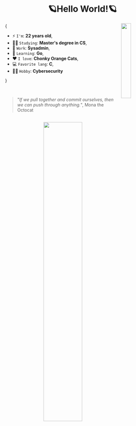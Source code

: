 <h1 align="center">🪐Hello World!🪐</h1>

<img align='right' src='https://octodex.github.com/images/securitocat.png' width='25%'>  

{  

* ⚡ `I'm`: **22 years old**,
* 👨‍💻 `Studying`: **Master's degree in CS**,
* 💼 `Work`: **Sysadmin**,
* 🌱 `Learning`: **Go**,
* ❤️ `I love`: **Chonky Orange Cats**,
* 💻 `Favorite lang`: **C**,
* 🕵️‍♂️ `Hobby`: **Cybersecurity**

}

<br>

> "*If we pull together and commit ourselves, then we can push through anything.*", Mona the Octocat

<br>

<div align='center'> 
<img src='https://github.com/user-attachments/assets/be7ecfe4-5de0-45c2-a2ea-3793ec3141db' width='50%'>   
</div>
